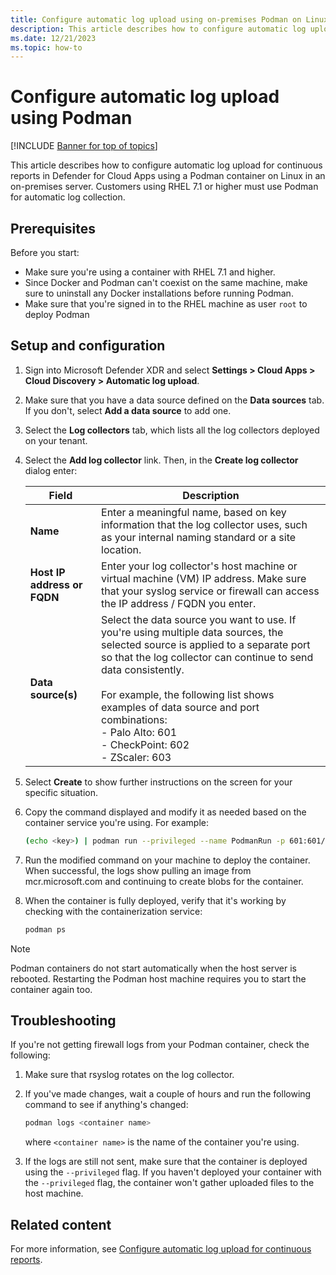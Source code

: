 ```yaml
---
title: Configure automatic log upload using on-premises Podman on Linux | Microsoft Defender for Cloud Apps
description: This article describes how to configure automatic log upload for continuous reports in Defender for Cloud Apps using a Podman container on Linux in an on-premises server.
ms.date: 12/21/2023
ms.topic: how-to
---
```


# Configure automatic log upload using Podman

[!INCLUDE [Banner for top of topics](includes/banner.md)]

This article describes how to configure automatic log upload for continuous reports in Defender for Cloud Apps using a Podman container on Linux in an on-premises server. Customers using RHEL 7.1 or higher must use Podman for automatic log collection.

## Prerequisites

Before you start:

- Make sure you're using a container with RHEL 7.1 and higher.
- Since Docker and Podman can't coexist on the same machine, make sure to uninstall any Docker installations before running Podman.
- Make sure that you're signed in to the RHEL machine as user `root` to deploy Podman

## Setup and configuration

1. Sign into Microsoft Defender XDR and select **Settings > Cloud Apps > Cloud Discovery > Automatic log upload**.

1. Make sure that you have a data source defined on the **Data sources** tab. If you don't, select **Add a data source** to add one. 

1. Select the **Log collectors** tab, which lists all the log collectors deployed on your tenant.

1. Select the **Add log collector** link. Then, in the **Create log collector** dialog enter:

    |Field  |Description  |
    |---------|---------|
    |**Name**     |    Enter a meaningful name, based on key information that the log collector uses, such as your internal naming standard or a site location.     |
    |**Host IP address or FQDN**     |  Enter your log collector's host machine or virtual machine (VM) IP address. Make sure that your syslog service or firewall can access the IP address / FQDN you enter. |
    |**Data source(s)**     |  Select the data source you want to use.  If you're using multiple data sources, the selected source is applied to a separate port so that the log collector can continue to send data consistently.  <br><br>For example, the following list shows examples of data source and port combinations: <br>- Palo Alto: 601 <br>- CheckPoint: 602 <br>- ZScaler: 603 |

1. Select **Create** to show further instructions on the screen for your specific situation.

1. Copy the command displayed and modify it as needed based on the container service you're using. For example:

    ```bash
    (echo <key>) | podman run --privileged --name PodmanRun -p 601:601/tcp -p 21:21 -p 20000-20099:20000-20099 -e "PUBLICIP='10.0.2.15'" -e "PROXY=" -e "SYSLOG=true" -e "CONSOLE= <tenant>.us3.portal.cloudappsecurity.com" -e "COLLECTOR=PodmanTest" --security-opt apparmor:unconfined --cap-add=SYS_ADMIN --restart unless-stopped -a stdin -i mcr.microsoft.com/mcas/logcollector starter 
    ```

1. Run the modified command on your machine to deploy the container. When successful, the logs show pulling an image from mcr.microsoft.com and continuing to create blobs for the container.

1. When the container is fully deployed, verify that it's working by checking with the containerization service:

    ```bash
    podman ps
    ```

> [!NOTE]
> Podman containers do not start automatically when the host server is rebooted. Restarting the Podman host machine requires you to start the container again too.

## Troubleshooting

If you're not getting firewall logs from your Podman container, check the following:

1. Make sure that rsyslog rotates on the log collector.
1. If you've made changes, wait a couple of hours and run the following command to see if anything's changed:

    ```bash
    podman logs <container name>
    ```

    where `<container name>` is the name of the container you're using.

1. If the logs are still not sent, make sure that the container is deployed using the `--privileged` flag. If you haven't deployed your container with the `--privileged` flag, the container won't gather uploaded files to the host machine.

## Related content

For more information, see [Configure automatic log upload for continuous reports](discovery-docker.md). 
